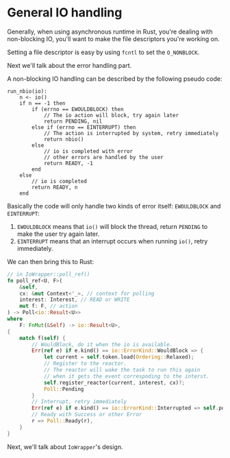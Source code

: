 # General IO handling

Generally, when using asynchronous runtime in Rust, you're dealing with non-blocking IO,
you'll want to make the file descriptors you're working on.

Setting a file descriptor is easy by using `fcntl` to set the `O_NONBLOCK`.

Next we'll talk about the error handling part.

A non-blocking IO handling can be described by the following pseudo code:
```
run_nbio(io):
    n <- io()
    if n == -1 then
        if (errno == EWOULDBLOCK) then
            // The io action will block, try again later
            return PENDING, nil
        else if (errno == EINTERRUPT) then
            // The action is interrupted by system, retry immediately
            return nbio()
        else
            // io is completed with error
            // other errors are handled by the user
            return READY, -1
        end
    else
        // io is completed
        return READY, n
    end
```

Basically the code will only handle two kinds of error itself: `EWOULDBLOCK` and `EINTERRUPT`:
1. `EWOULDBLOCK` means that `io()` will block the thread, return `PENDING` to make the user try again later.
2. `EINTERRUPT` means that an interrupt occurs when running `io()`, retry immediately.

We can then bring this to Rust:
```rust
// in IoWrapper::poll_ref()
fn poll_ref<U, F>(
    &self,
    cx: &mut Context<'_>, // context for polling
    interest: Interest, // READ or WRITE
    mut f: F, // action
) -> Poll<io::Result<U>>
where
    F: FnMut(&Self) -> io::Result<U>,
{
    match f(self) {
        // WouldBlock, do it when the io is available.
        Err(ref e) if e.kind() == io::ErrorKind::WouldBlock => {
            let current = self.token.load(Ordering::Relaxed);
            // Register to the reactor.
            // The reactor will wake the task to run this again
            // when it gets the event correspoding to the interst.
            self.register_reactor(current, interest, cx)?;
            Poll::Pending
        }
        // Interrupt, retry immediately
        Err(ref e) if e.kind() == io::ErrorKind::Interrupted => self.poll_ref(cx, interest, f),
        // Ready with Success or other Error
        r => Poll::Ready(r),
    }
}
```

Next, we'll talk about `IoWrapper`'s design.
